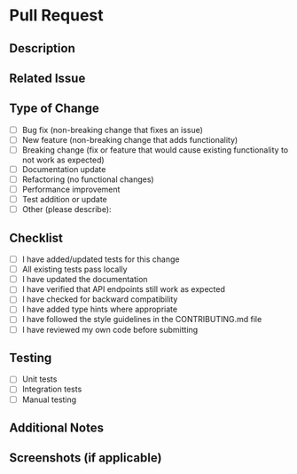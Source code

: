 # Pull Request

## Description
<!-- Provide a brief description of the changes in this PR -->

## Related Issue
<!-- Link to the issue this PR addresses, if applicable -->
<!-- Example: Fixes #123 or Addresses #456 -->

## Type of Change
<!-- Check the appropriate option(s) -->
- [ ] Bug fix (non-breaking change that fixes an issue)
- [ ] New feature (non-breaking change that adds functionality)
- [ ] Breaking change (fix or feature that would cause existing functionality to not work as expected)
- [ ] Documentation update
- [ ] Refactoring (no functional changes)
- [ ] Performance improvement
- [ ] Test addition or update
- [ ] Other (please describe):

## Checklist
<!-- Check all that apply -->
- [ ] I have added/updated tests for this change
- [ ] All existing tests pass locally
- [ ] I have updated the documentation
- [ ] I have verified that API endpoints still work as expected
- [ ] I have checked for backward compatibility
- [ ] I have added type hints where appropriate
- [ ] I have followed the style guidelines in the CONTRIBUTING.md file
- [ ] I have reviewed my own code before submitting

## Testing
<!-- Describe the testing you've done -->
- [ ] Unit tests
- [ ] Integration tests
- [ ] Manual testing

## Additional Notes
<!-- Add any additional information that might be helpful for reviewers -->

## Screenshots (if applicable)
<!-- Add screenshots to help explain your changes, if needed -->
